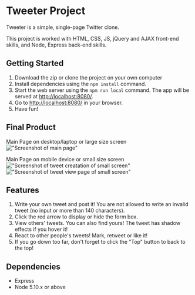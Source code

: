# Tweeter Project

Tweeter is a simple, single-page Twitter clone.

This project is worked with HTML, CSS, JS, jQuery and AJAX front-end skills, and Node, Express back-end skills.

## Getting Started

1. Download the zip or clone the project on your own computer
2. Install dependencies using the `npm install` command.
3. Start the web server using the `npm run local` command. The app will be served at <http://localhost:8080/>.
4. Go to <http://localhost:8080/> in your browser.
5. Have fun!

## Final Product
Main Page on desktop/laptop or large size screen
!["Screenshot of main page"](https://github.com/ruilinqi/tweeter-app/blob/master/public/docs/main-page.png)

Main Page on mobile device or small size screen
!["Screenshot of tweet creatation of small screen"](https://github.com/ruilinqi/tweeter-app/blob/master/public/docs/create-tweet-small-screen.png)
!["Screenshot of tweet view page of small screen"](https://github.com/ruilinqi/tweeter-app/blob/master/public/docs/view-tweet-small-screen.png)

## Features

1. Write your own tweet and post it!
  You are not allowed to write an invalid tweet (no input or more than 140 characters).
2. Click the red arrow to display or hide the form box.
3. View others' tweets. You can also find yours!
  The tweet has shadow effects if you hover it!
4. React to other people's tweets! Mark, retweet or like it!
5. If you go down too far, don't forget to click the "Top" button to back to the top!

## Dependencies

- Express
- Node 5.10.x or above
